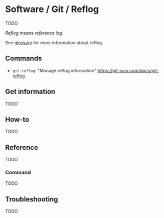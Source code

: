 # Software / Git / Reflog

TODO

_Reflog_ means _reference log_.

See [glossary](glossary.md#reflog) for more information about reflog.

## Commands

- `git-reflog`: "Manage reflog information"
  <https://git-scm.com/docs/git-reflog>

## Get information

TODO

## How-to

TODO

## Reference

TODO

### Command

TODO

## Troubleshooting

TODO
